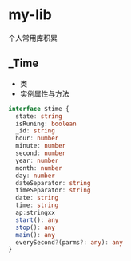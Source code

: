 # my-lib
个人常用库积累

## _Time 
* 类
* 实例属性与方法
```typescript
interface $time {
  state: string
  isRuning: boolean
  _id: string
  hour: number
  minute: number
  second: number
  year: number
  month: number
  day: number
  dateSeparator: string
  timeSeparator: string
  date: string
  time: string
  ap:stringxx
  start(): any
  stop(): any
  main(): any
  everySecond?(parms?: any): any
}
```